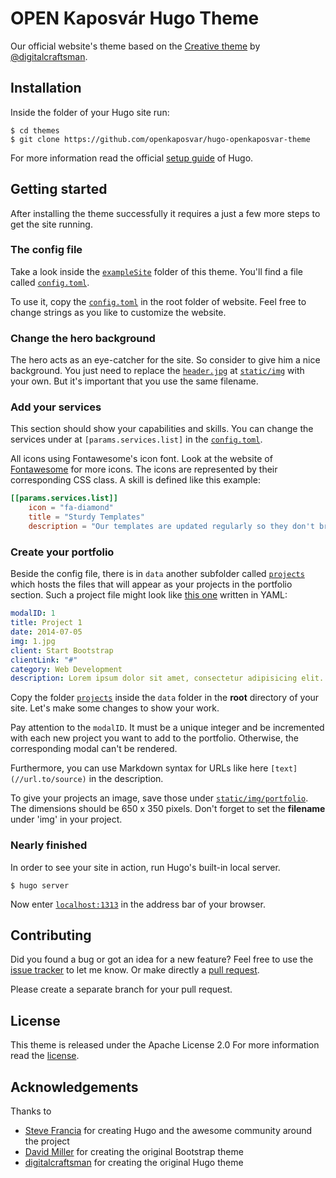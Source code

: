 # OPEN Kaposvár Hugo Theme

Our official website's theme based on the [Creative theme](//github.com/digitalcraftsman/hugo-creative-theme) by [@digitalcraftsman](//github.com/digitalcraftsman).

## Installation

Inside the folder of your Hugo site run:

    $ cd themes
    $ git clone https://github.com/openkaposvar/hugo-openkaposvar-theme

For more information read the official [setup guide](//gohugo.io/overview/installing/) of Hugo.


## Getting started

After installing the theme successfully it requires a just a few more steps to get the site running.


### The config file

Take a look inside the [`exampleSite`](//github.com/openkaposvar/hugo-openkaposvar-theme/tree/master/exampleSite) folder of this theme. You'll find a file called [`config.toml`](//github.com/openkaposvar/hugo-openkaposvar-theme/blob/master/exampleSite/config.toml).

To use it, copy the [`config.toml`](//github.com/openkaposvar/hugo-openkaposvar-theme/blob/master/exampleSite/config.toml) in the root folder of website. Feel free to change strings as you like to customize the website.


### Change the hero background

The hero acts as an eye-catcher for the site. So consider to give him a nice background. You just need to replace the [`header.jpg`](//github.com/openkaposvar/hugo-openkaposvar-theme/blob/master/static/img/header.jpg) at [`static/img`](//github.com/openkaposvar/hugo-openkaposvar-theme/tree/master/static/img) with your own. But it's important that you use the same filename.


### Add your services

This section should show your capabilities and skills. You can change the services under  at `[params.services.list]` in the [`config.toml`](//github.com/digitalcraftsman/hugo-creative-theme/blob/dev/exampleSite/config.toml).

All icons using Fontawesome's icon font. Look at the website of [Fontawesome](//fortawesome.github.io/Font-Awesome/icons/) for more icons. The icons are represented by their corresponding CSS class. A skill is defined like this example:

```toml
[[params.services.list]]
    icon = "fa-diamond"
    title = "Sturdy Templates"
    description = "Our templates are updated regularly so they don't break."
```

### Create your portfolio

Beside the config file, there is in `data` another subfolder called [`projects`](//github.com/digitalcraftsman/hugo-creative-theme/tree/master/exampleSite/data/projects) which hosts the files that will appear as your projects in the portfolio section. Such a project file might look like [this one](//github.com/digitalcraftsman/hugo-creative-theme/blob/dev/exampleSite/data/projects/2014-07-05-project-1.yaml) written in YAML:

```yaml
modalID: 1
title: Project 1
date: 2014-07-05
img: 1.jpg
client: Start Bootstrap
clientLink: "#"
category: Web Development
description: Lorem ipsum dolor sit amet, consectetur adipisicing elit. Vel enim aliquid dicta ullam in repellendus amet perspiciatis adipisci architecto obcaecati sit voluptas ipsam, deleniti neque placeat tenetur cum tempore velit.
```

Copy the folder [`projects`](//github.com/openkaposvar/hugo-openkaposvar-theme/tree/master/exampleSite/data/projects) inside the `data` folder in the **root** directory of your site. Let's make some changes to show your work.

Pay attention to the `modalID`. It must be a unique integer and be incremented with each new project you want to add to the portfolio. Otherwise, the corresponding modal can't be rendered.

Furthermore, you can use Markdown syntax for URLs like here `[text](//url.to/source)` in the description.

To give your projects an image, save those under [`static/img/portfolio`](//github.com/openkaposvar/hugo-openkaposvar-theme/tree/master/static/img/portfolio). The dimensions should be 650 x 350 pixels. Don't forget to set the **filename** under 'img' in your project.


### Nearly finished

In order to see your site in action, run Hugo's built-in local server. 

    $ hugo server

Now enter [`localhost:1313`](https://localhost:1313) in the address bar of your browser.


## Contributing

Did you found a bug or got an idea for a new feature? Feel free to use the [issue tracker](//github.com/openkaposvar/hugo-openkaposvar-theme/issues) to let me know. Or make directly a [pull request](//github.com/openkaposvar/hugo-openkaposvar-theme/pulls).

Please create a separate branch for your pull request.


## License

This theme is released under the Apache License 2.0 For more information read the [license](//github.com/openkaposvar/hugo-openkaposvar-theme/blob/master/LICENSE).


## Acknowledgements

Thanks to 

- [Steve Francia](//github.com/spf13) for creating Hugo and the awesome community around the project
- [David Miller](//github.com/davidtmiller) for creating the original Bootstrap theme
- [digitalcraftsman](//github.com/digitalcraftsman) for creating the original Hugo theme

